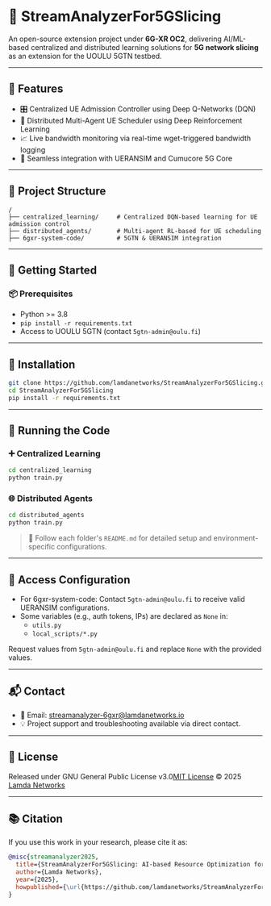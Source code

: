 # 📡 StreamAnalyzerFor5GSlicing

An open-source extension project under **6G-XR OC2**, delivering AI/ML-based centralized and distributed learning solutions for **5G network slicing** as an extension for the UOULU 5GTN testbed.

---

## 🚀 Features

- 🎛 Centralized UE Admission Controller using Deep Q-Networks (DQN)
- 🤖 Distributed Multi-Agent UE Scheduler using Deep Reinforcement Learning
- 📈 Live bandwidth monitoring via real-time wget-triggered bandwidth logging
- 🔧 Seamless integration with UERANSIM and Cumucore 5G Core

---

## 📁 Project Structure

```
/
├── centralized_learning/     # Centralized DQN-based learning for UE admission control
├── distributed_agents/       # Multi-agent RL-based for UE scheduling
├── 6gxr-system-code/         # 5GTN & UERANSIM integration 
```

---

## 🏁 Getting Started

### 📦 Prerequisites

- Python >= 3.8
- `pip install -r requirements.txt`
- Access to UOULU 5GTN (contact `5gtn-admin@oulu.fi`)

---

## 🔧 Installation

```bash
git clone https://github.com/lamdanetworks/StreamAnalyzerFor5GSlicing.git
cd StreamAnalyzerFor5GSlicing
pip install -r requirements.txt
```

---

## 🧪 Running the Code

### ➕ Centralized Learning

```bash
cd centralized_learning
python train.py
```

### 🌐 Distributed Agents

```bash
cd distributed_agents
python train.py
```

> 📖 Follow each folder's `README.md` for detailed setup and environment-specific configurations.

---

## 🔐 Access Configuration

- For 6gxr-system-code: Contact `5gtn-admin@oulu.fi` to receive valid UERANSIM configurations.
- Some variables (e.g., auth tokens, IPs) are declared as `None` in:
  - `utils.py`
  - `local_scripts/*.py`
  
Request values from `5gtn-admin@oulu.fi` and replace `None` with the provided values.

---


## 📬 Contact

- 📧 Email: [streamanalyzer-6gxr@lamdanetworks.io](mailto:streamanalyzer-6gxr@lamdanetworks.io)
- 💡 Project support and troubleshooting available via direct contact.

---

## 📜 License

Released under GNU General Public License v3.0[MIT License](LICENSE) © 2025 [Lamda Networks](https://lamdanetworks.io)

---

## 📚 Citation

If you use this work in your research, please cite it as:

```bibtex
@misc{streamanalyzer2025,
  title={StreamAnalyzerFor5GSlicing: AI-based Resource Optimization for 5G Slices},
  author={Lamda Networks},
  year={2025},
  howpublished={\url{https://github.com/lamdanetworks/StreamAnalyzerFor5GSlicing}}
}
```
